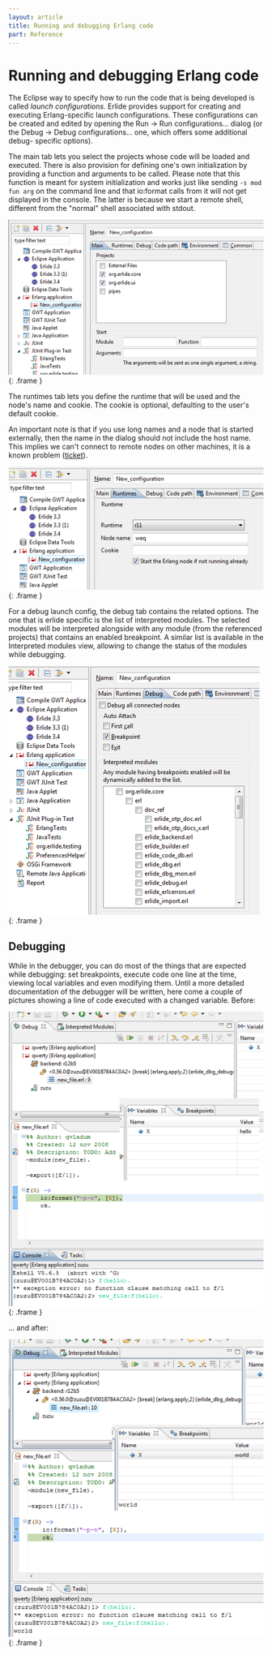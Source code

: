 ```yaml
---
layout: article
title: Running and debugging Erlang code
part: Reference
---
```


# Running and debugging Erlang code

The Eclipse way to specify how to run the code that is being developed is
called _launch configurations_. Erlide provides support for creating and
executing Erlang-specific launch configurations. These configurations can be
created and edited by opening the Run -> Run configurations... dialog (or the
Debug -> Debug configurations... one, which offers some additional debug-
specific options).

The main tab lets you select the projects whose code will be loaded and
executed. There is also provision for defining one's own initialization by
providing a function and arguments to be called. Please note that this function is meant for system initialization and works just like sending ```-s mod fun arg``` on the command line and that io:format calls from it will not get displayed in the console. The latter is because we start a remote shell, different from the "normal" shell associated with stdout.

![main debug tab](images/debug_main.png){: .frame }

The runtimes tab lets you define the runtime that will be used and the node's
name and cookie. The cookie is optional, defaulting to the user's default
cookie.

An important note is that if you use long names and a node that is started externally, then the name in the dialog should not include the host name. This implies we can't connect to remote nodes on other machines, it is a known problem ([ticket](https://www.assembla.com/spaces/erlide/tickets/882-can-t-run-debug-on-external-nodes-on-remote-machines)).

![debug: runtimes tab](images/debug_runtimes.png){: .frame }

For a debug launch config, the debug tab contains the related options. The one
that is erlide specific is the list of interpreted modules. The selected
modules will be interpreted alongside with any module (from the referenced
projects) that contains an enabled breakpoint. A similar list is available in
the Interpreted modules view, allowing to change the status of the modules
while debugging.

![debug: debug tab](images/debug_debug.png){: .frame }

## Debugging

While in the debugger, you can do most of the things that are expected while
debugging: set breakpoints, execute code one line at the time, viewing local
variables and even modifying them. Until a more detailed documentation of the
debugger will be written, here come a couple of pictures showing a line of
code executed with a changed variable. Before:

![debugging](images/dbg1.png){: .frame }

... and after:

![debugging](images/dbg2.png){: .frame }


